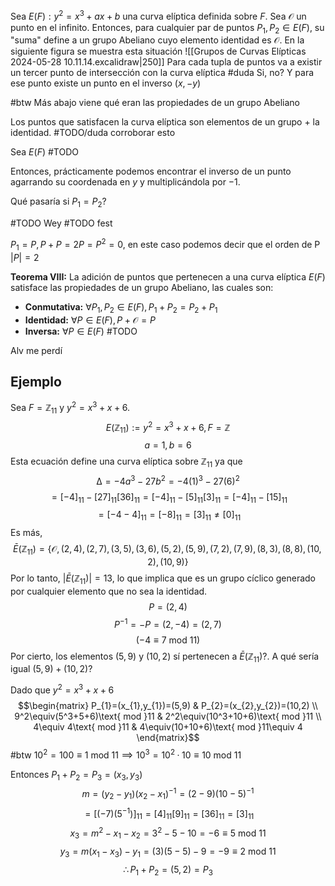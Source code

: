 Sea $E(F): y^2=x^3+ax+b$ una curva elíptica definida sobre $F$. Sea $\mathcal{O}$ un punto en el infinito. Entonces, para cualquier par de puntos $P_{1},P_{2}\in E(F)$, su "suma" define a un grupo Abeliano cuyo elemento identidad es $\mathcal{O}$. En la siguiente figura se muestra esta situación
![[Grupos de Curvas Elípticas 2024-05-28 10.11.14.excalidraw|250]]
Para cada tupla de puntos va a existir un tercer punto de intersección con la curva elíptica #duda Si, no?
Y para ese punto existe un punto en el inverso $(x,-y)$

#btw Más abajo viene qué eran las propiedades de un grupo Abeliano

Los puntos que satisfacen la curva elíptica son elementos de un grupo + la identidad.
#TODO/duda corroborar esto

Sea $E(F)$ #TODO 

Entonces, prácticamente podemos encontrar el inverso de un punto agarrando su coordenada en $y$ y multiplicándola por $-1$.

Qué pasaría si $P_{1}=P_{2}$?

#TODO 
Wey #TODO fest

$P_{1}=P,P+P=2P=P^2=0$, en este caso podemos decir que el orden de P $|P|=2$

**Teorema VIII:** La adición de puntos que pertenecen a una curva elíptica $E(F)$ satisface las propiedades de un grupo Abeliano, las cuales son:
- **Conmutativa:** $\forall P_{1},P_{2}\in E(F),P_{1}+P_{2}=P_{2}+P_{1}$
- **Identidad:** $\forall P \in E(F),P+\mathcal{O}=P$
- **Inversa:** $\forall P\in E(F)$ #TODO 

Alv me perdí

## Ejemplo

Sea $F=\mathbb{Z}_{11}$ y $y^2=x^3+x+6$. 
$$E(\mathbb{Z}_{11}):=y^2=x^3+x+6,F=\mathbb{Z}$$
$$a=1, b=6$$
Esta ecuación define una curva elíptica sobre $\mathbb{Z}_{11}$ ya que
$$∆=-4a^3-27b^2=-4(1)^3-27(6)^2$$
$$=[-4]_{11}-[27]_{11}[36]_{11}=[-4]_{11}-[5]_{11}[3]_{11}=[-4]_{11}-[15]_{11}$$
$$=[-4-4]_{11}=[-8]_{11}=[3]_{11}\neq[0]_{11}$$
Es más,
$$\bar{E}(\mathbb{Z}_{11})=\{ \mathcal{O},(2,4),(2,7),(3,5),(3,6),(5,2),(5,9), (7,2), (7,9), (8,3), (8,8), (10,2),(10,9) \}$$
Por lo tanto, $|\bar{E}(\mathbb{Z}_{11})|=13$, lo que implica que es un grupo cíclico generado por cualquier elemento que no sea la identidad.
$$P=(2,4)$$
$$P^{-1}=-P=(2,-4)=(2,7)$$
$$(-4\equiv 7\text{ mod }11)$$
Por cierto, los elementos $(5,9)$ y $(10,2)$ sí pertenecen a $\bar{E}(\mathbb{Z}_{11})$?. A qué sería igual $(5,9)+(10,2)$?

Dado que $y^2=x^3+x+6$
$$\begin{matrix}
P_{1}=(x_{1},y_{1})=(5,9) & P_{2}=(x_{2},y_{2})=(10,2) \\
9^2\equiv(5^3+5+6)\text{ mod }11 & 2^2\equiv(10^3+10+6)\text{ mod }11 \\
4\equiv 4\text{ mod }11 & 4\equiv(10+10+6)\text{ mod }11\equiv 4
\end{matrix}$$
#btw $10^2=100\equiv 1\text{ mod }11\implies10^3=10^2·10\equiv10\text{ mod }11$

Entonces $P_{1}+P_{2}=P_{3}=(x_{3},y_{3})$
$$m=(y_{2}-y_{1})(x_{2}-x_{1})^{-1}=(2-9)(10-5)^{-1}$$
$$=[(-7)(5^{-1})]_{11}=[4]_{11}[9]_{11}=[36]_{11}=[3]_{11}$$
$$x_{3}=m^2-x_{1}-x_{2}=3^2-5-10=-6\equiv 5\text{ mod }11$$
$$y_{3}=m(x_{1}-x_{3})-y_{1}=(3)(5-5)-9=-9\equiv 2\text{ mod }11$$
$$\therefore P_{1}+P_{2}=(5,2)=P_{3}$$
